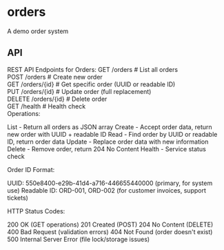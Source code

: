 # orders
A demo order system


## API

REST API Endpoints for Orders:
GET    /orders           # List all orders  
POST   /orders           # Create new order  
GET    /orders/{id}      # Get specific order (UUID or readable ID)  
PUT    /orders/{id}      # Update order (full replacement)  
DELETE /orders/{id}      # Delete order  
GET    /health           # Health check  
Operations:  
  
List - Return all orders as JSON array
Create - Accept order data, return new order with UUID + readable ID
Read - Find order by UUID or readable ID, return order data
Update - Replace order data with new information
Delete - Remove order, return 204 No Content
Health - Service status check

Order ID Format:

UUID: 550e8400-e29b-41d4-a716-446655440000 (primary, for system use)
Readable ID: ORD-001, ORD-002 (for customer invoices, support tickets)

HTTP Status Codes:

200 OK (GET operations)
201 Created (POST)
204 No Content (DELETE)
400 Bad Request (validation errors)
404 Not Found (order doesn't exist)
500 Internal Server Error (file lock/storage issues)